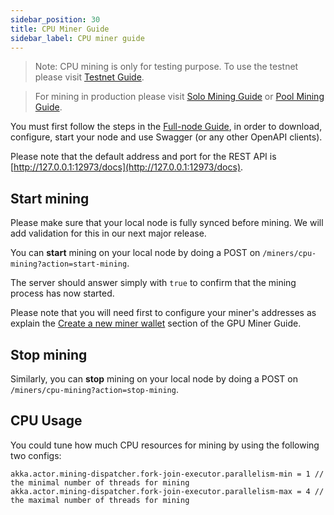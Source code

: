 ```yaml
---
sidebar_position: 30
title: CPU Miner Guide
sidebar_label: CPU miner guide
---
```


> Note: CPU mining is only for testing purpose. To use the testnet please visit [Testnet Guide](network/testnet-guide.md).

> For mining in production please visit [Solo Mining Guide](mining/solo-mining-guide.md) or [Pool Mining Guide](mining/pool-mining-guide.md).

You must first follow the steps in the [Full-node Guide](full-node/getting-started.md), in order to download, configure, start your node and use Swagger (or any other OpenAPI clients).

Please note that the default address and port for the REST API is [http://127.0.0.1:12973/docs](http://127.0.0.1:12973/docs).

## Start mining

Please make sure that your local node is fully synced before mining. We will add validation for this in our next major release.

You can **start** mining on your local node by doing a POST on `/miners/cpu-mining?action=start-mining`.

The server should answer simply with `true` to confirm that the mining process has now started.

Please note that you will need first to configure your miner's addresses as explain the [Create a new miner wallet](mining/solo-mining-guide.md#create-a-new-miner-wallet) section of the GPU Miner Guide.

## Stop mining

Similarly, you can **stop** mining on your local node by doing a POST on `/miners/cpu-mining?action=stop-mining`.

## CPU Usage

You could tune how much CPU resources for mining by using the following two configs:

    akka.actor.mining-dispatcher.fork-join-executor.parallelism-min = 1 // the minimal number of threads for mining
    akka.actor.mining-dispatcher.fork-join-executor.parallelism-max = 4 // the maximal number of threads for mining
